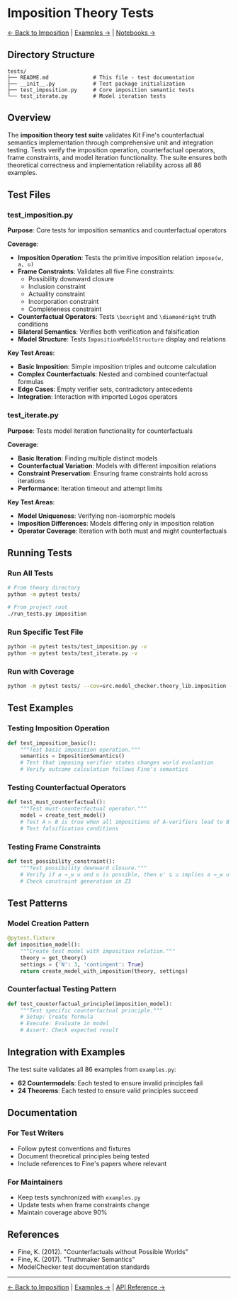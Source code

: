 # Imposition Theory Tests

[← Back to Imposition](../README.md) | [Examples →](../examples.py) | [Notebooks →](../notebooks/README.md)

## Directory Structure
```
tests/
├── README.md              # This file - test documentation
├── __init__.py            # Test package initialization
├── test_imposition.py     # Core imposition semantic tests
└── test_iterate.py        # Model iteration tests
```

## Overview

The **imposition theory test suite** validates Kit Fine's counterfactual semantics implementation through comprehensive unit and integration testing. Tests verify the imposition operation, counterfactual operators, frame constraints, and model iteration functionality. The suite ensures both theoretical correctness and implementation reliability across all 86 examples.

## Test Files

### test_imposition.py

**Purpose**: Core tests for imposition semantics and counterfactual operators

**Coverage**:
- **Imposition Operation**: Tests the primitive imposition relation `impose(w, a, u)`
- **Frame Constraints**: Validates all five Fine constraints:
  - Possibility downward closure
  - Inclusion constraint
  - Actuality constraint
  - Incorporation constraint
  - Completeness constraint
- **Counterfactual Operators**: Tests `\boxright` and `\diamondright` truth conditions
- **Bilateral Semantics**: Verifies both verification and falsification
- **Model Structure**: Tests `ImpositionModelStructure` display and relations

**Key Test Areas**:
- **Basic Imposition**: Simple imposition triples and outcome calculation
- **Complex Counterfactuals**: Nested and combined counterfactual formulas
- **Edge Cases**: Empty verifier sets, contradictory antecedents
- **Integration**: Interaction with imported Logos operators

### test_iterate.py

**Purpose**: Tests model iteration functionality for counterfactuals

**Coverage**:
- **Basic Iteration**: Finding multiple distinct models
- **Counterfactual Variation**: Models with different imposition relations
- **Constraint Preservation**: Ensuring frame constraints hold across iterations
- **Performance**: Iteration timeout and attempt limits

**Key Test Areas**:
- **Model Uniqueness**: Verifying non-isomorphic models
- **Imposition Differences**: Models differing only in imposition relation
- **Operator Coverage**: Iteration with both must and might counterfactuals

## Running Tests

### Run All Tests
```bash
# From theory directory
python -m pytest tests/

# From project root
./run_tests.py imposition
```

### Run Specific Test File
```bash
python -m pytest tests/test_imposition.py -v
python -m pytest tests/test_iterate.py -v
```

### Run with Coverage
```bash
python -m pytest tests/ --cov=src.model_checker.theory_lib.imposition --cov-report=html
```

## Test Examples

### Testing Imposition Operation
```python
def test_imposition_basic():
    """Test basic imposition operation."""
    semantics = ImpositionSemantics()
    # Test that imposing verifier states changes world evaluation
    # Verify outcome calculation follows Fine's semantics
```

### Testing Counterfactual Operators
```python
def test_must_counterfactual():
    """Test must-counterfactual operator."""
    model = create_test_model()
    # Test A ▷ B is true when all impositions of A-verifiers lead to B
    # Test falsification conditions
```

### Testing Frame Constraints
```python
def test_possibility_constraint():
    """Test possibility downward closure."""
    # Verify if a →_w u and u is possible, then u' ⊆ u implies a →_w u'
    # Check constraint generation in Z3
```

## Test Patterns

### Model Creation Pattern
```python
@pytest.fixture
def imposition_model():
    """Create test model with imposition relation."""
    theory = get_theory()
    settings = {'N': 3, 'contingent': True}
    return create_model_with_imposition(theory, settings)
```

### Counterfactual Testing Pattern
```python
def test_counterfactual_principle(imposition_model):
    """Test specific counterfactual principle."""
    # Setup: Create formula
    # Execute: Evaluate in model
    # Assert: Check expected result
```

## Integration with Examples

The test suite validates all 86 examples from `examples.py`:
- **62 Countermodels**: Each tested to ensure invalid principles fail
- **24 Theorems**: Each tested to ensure valid principles succeed

## Documentation

### For Test Writers
- Follow pytest conventions and fixtures
- Document theoretical principles being tested
- Include references to Fine's papers where relevant

### For Maintainers
- Keep tests synchronized with `examples.py`
- Update tests when frame constraints change
- Maintain coverage above 90%

## References

- Fine, K. (2012). "Counterfactuals without Possible Worlds"
- Fine, K. (2017). "Truthmaker Semantics"
- ModelChecker test documentation standards

---

[← Back to Imposition](../README.md) | [Examples →](../examples.py) | [API Reference →](../docs/API_REFERENCE.md)
